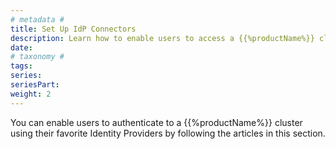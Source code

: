 ```yaml
---
# metadata # 
title: Set Up IdP Connectors
description: Learn how to enable users to access a {{%productName%}} cluster using their preferred identity provider. 
date: 
# taxonomy #
tags: 
series:
seriesPart:
weight: 2
---
```


You can enable users to authenticate to a {{%productName%}} cluster using their favorite Identity Providers by following the articles in this section. 

